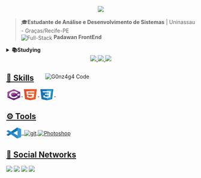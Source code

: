 <p align=center><img src="https://readme-typing-svg.herokuapp.com/?lines=Olá+pessoal!+👋;Eu+sou+Ediclei+Gonzaga!;ou+G0nz4g4/MrMizzu;Prazer+em+conhece-los!;🤙🔥&center=true&size=30"></p>

> 🎓**Estudante de Análise e Desenvolvimento de Sistemas** | Uninassau - Graças/Recife-PE <br>
> <img align="center" alt="Full-Stack" height="20" width="20" src="https://i.imgur.com/1pN1Lnx.png"> **Padawan FrontEnd** 

<details>
  <summary> <b>📚Studying</b></summary> <br>
  <img height="120px" src="https://github-readme-stats.vercel.app/api/top-langs/?username=G0nz4g4&layout=compact&langs_count=7&hide_border=true&theme=default&title_color=58a6fe&text_color=878787&icon_color=58a6fe&cache_seconds=1800&bg_color=00000000" align="right"/>
- 📗 C# <br>
- 📙 HTML <br>
- 📘 CSS <br>
- 📒 JavaScripit 
</details>

<div align="center">

  <a href="https://github.com/g0nz4g4">
  <img height="250px" src="https://activity-graph.herokuapp.com/graph?username=g0nz4g4&theme=dracula&bg_color=00000000&color=878787&line=4c8ed9&point=00000000&area=true&hide_border=true">
  <img height="150px" src="https://github-readme-stats.vercel.app/api?username=g0nz4g4&show_icons=true&hide_border=true&count_private=true&bg_color=00000000&title_color=58a6fe&text_color=878787&icon_color=58a6fe&cache_seconds=1800"/>
  <img height="150px" src="https://github-readme-streak-stats.herokuapp.com/?user=g0nz4g4&background=00000000&hide_border=true&stroke=878787&ring=4c8ed9&fire=4c8ed9&currStreakNum=878787&sideNums=878787&currStreakLabel=878787&sideLabels=878787&dates=878787"/>
    
</div>
<img src="https://c.tenor.com/3bTxZ4HdrysAAAAC/pixels-neon.gif" min-width="400px" max-width="400px" width="400px" align="right" alt="G0nz4g4 Code">

## 🚀 Skills    

  <img align="center" alt="Csharp" height="30" width="40" src="https://raw.githubusercontent.com/devicons/devicon/master/icons/csharp/csharp-original.svg">
  <img align="center" alt="HTML" height="30" width="40" src="https://raw.githubusercontent.com/devicons/devicon/master/icons/html5/html5-original.svg">
  <img align="center" alt="CSS" height="30" width="40" src="https://raw.githubusercontent.com/devicons/devicon/master/icons/css3/css3-original.svg">
  <img align="center" alt="Js" height="0" width="0" src="https://raw.githubusercontent.com/devicons/devicon/master/icons/javascript/javascript-plain.svg">
  
  
## ⚙ Tools

  <img align="center" alt="vs-code" height="30" width="40" src="https://github.com/devicons/devicon/blob/master/icons/vscode/vscode-original.svg">
  <img align="center" alt="vs" height="0" width="0" src="https://github.com/devicons/devicon/blob/master/icons/visualstudio/visualstudio-plain.svg">
  <img align="center" alt="git" height="30" width="40" src="https://raw.githubusercontent.com/jmnote/z-icons/master/svg/git.svg">
  <img align="center" alt="Photoshop" height="30" width="30" src="https://www.freeiconspng.com/thumbs/adobe-photoshop-icon/gradient-adobe-photoshop-icon-2.png">


## 📢 Social Networks

[gmail]: https//mailto:gonzaga98ed@gmail.com
[linkedin]: https://www.linkedin.com/in/ediclei-gonzaga/
[instagram]: https://instagram.com/junior98ed/

<p align="left">
   <a href="https://instagram.com/junior98ed/" alt="Instagram">
  <img src="https://img.shields.io/badge/-Instagram-DF0174?style=flat-square&labelColor=DF0174&logo=instagram&logoColor=white&link=[instagram]"/></a>
  
   <a href="https://www.linkedin.com/in/ediclei-gonzaga/" alt="Linkedin">
  <img src="https://img.shields.io/badge/-Linkedin-0e76a8?style=flat-square&logo=Linkedin&logoColor=white&link=[linkedin]" /></a>                                                                                                                                            
   
  <a href="mailto:gonzaga98ed@gmail.com" alt="Gmail">
  <img src="https://img.shields.io/badge/-Gmail-FF0000?style=flat-square&labelColor=FF0000&logo=gmail&logoColor=white&link=[gmail]" /></a>
  
  <a href="https://github.com/G0nz4g4" alt="GitHub">
  <img src="https://img.shields.io/github/followers/G0nz4g4?label=follow&style=social" /></a>
</p>
